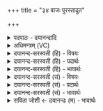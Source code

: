 +++
title = "३४ वाजः पुरस्तादुत"

+++
<details><summary>पदपाठः - दयानन्दादि</summary>

वाजः॑। पु॒रस्ता॑त्। उ॒त। म॒ध्य॒तः। नः॒। वाजः॑। दे॒वान्। ह॒विषा॑। व॒र्द्ध॒या॒ति॒। वाजः॑। हि। मा॒। सर्व॑वीर॒मिति॒ सर्व॑ऽवीरम्। च॒कार॑। सर्वाः॑। आशाः॑। वाज॑पति॒रिति॒ वाज॑ऽपतिः। भ॒वे॒य॒म्। ३४।
</details>

<details><summary>अधिमन्त्रम् (VC)</summary>

- अन्नपतिर्देवता
- देवा ऋषयः
- त्रिष्टुप्
- धैवतः
</details>

<details><summary>दयानन्द-सरस्वती (हि) - विषयः</summary>

अन्न ही सब की रक्षा करता है, यह विषय अगले मन्त्र में कहा है ॥
</details>

<details><summary>दयानन्द-सरस्वती (हि) - पदार्थः</summary>

पदार्थान्वयभाषाः -  जो (वाजः) अन्न (हविषा) देने-लेने और खाने से (पुरस्तात्) पहिले (उत) और (मध्यतः) बीच में (नः) लोगों को (वर्द्धयाति) बढ़ावे तथा जो (वाजः) अन्न (देवान्) दिव्यगुणों को बढ़ावे जो (हि) ही (वाजः) अन्न (मा) मुझ को (सर्ववीरम्) जिससे समस्त वीर पुरुष होते हैं, ऐसा (चकार) करता है, उससे मैं (वाजपतिः) अन्न आदि पदार्थों की रक्षा करनेवाला (भवेयम्) होऊँ और (सर्वाः) सब (आशाः) दिशाओं को जीतूँ ॥३४ ॥
</details>

<details><summary>दयानन्द-सरस्वती (हि) - भावार्थः</summary>

भावार्थभाषाः -  अन्न ही सब प्राणियों को बढ़ाता है, अन्न से ही प्राणी सब दिशाओं में भ्रमते हैं, अन्न के विना कुछ भी नहीं कर सकते ॥३४ ॥
</details>

<details><summary>दयानन्द-सरस्वती (सं) - विषयः</summary>

अन्नमेव सर्वान् पालयतीत्याह ॥
</details>

<details><summary>दयानन्द-सरस्वती (सं) - पदार्थः</summary>

पदार्थान्वयभाषाः -  यद्वाजो हविषा पुरस्तादुत मध्यतो नो वर्द्धयाति, यद्वाजो देवाँश्च वर्द्धयाति, यद्धि वाजो मा सर्ववीरं चकार, तेनाहं वाजपतिर्भवेयम्, सर्वा आशा जयेयं च ॥३४ ॥
</details>

<details><summary>दयानन्द-सरस्वती (सं) - भावार्थः</summary>

भावार्थभाषाः -  अन्नमेव सर्वान् प्राणिनो वर्द्धयति, अन्नेनैव प्राणिनः सर्वासु दिक्षु भ्रमन्ति, अनेन विना किमपि कर्तुं न शक्नुवन्ति ॥३४ ॥
</details>

<details><summary>सविता जोशी ← दयानन्दः (म) - भावार्थः</summary>

भावार्थभाषाः -  अन्नामुळेच सर्व प्राण्यांची वाढ होते. अन्नासाठीच सर्व प्राणी चहुकडे भ्रमंती करतात. अन्नाशिवाय ते काहीच करू शकत नाही.
</details>